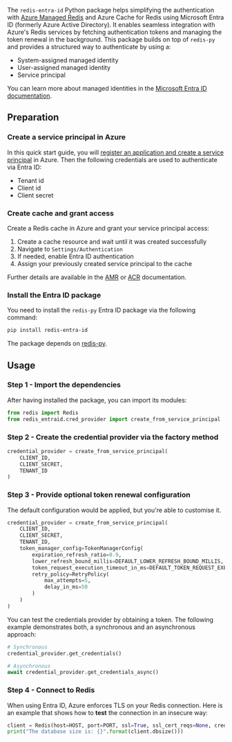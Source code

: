 The `redis-entra-id` Python package helps simplifying the authentication with [Azure Managed Redis](https://azure.microsoft.com/en-us/products/managed-redis) and Azure Cache for Redis using Microsoft Entra ID (formerly Azure Active Directory). It enables seamless integration with Azure's Redis services by fetching authentication tokens and managing the token renewal in the background. This package builds on top of `redis-py` and provides a structured way to authenticate by using a:

* System-assigned managed identity
* User-assigned managed identity
* Service principal

You can learn more about managed identities in the [Microsoft Entra ID documentation](https://learn.microsoft.com/en-us/entra/identity/managed-identities-azure-resources/overview).

## Preparation 

### Create a service principal in Azure

In this quick start guide, you will [register an application and create a service principal](https://learn.microsoft.com/en-us/entra/identity-platform/app-objects-and-service-principals?tabs=browser) in Azure. Then the following credentials are used to authenticate via Entra ID:

* Tenant id
* Client id
* Client secret

### Create cache and grant access

Create a Redis cache in Azure and grant your service principal access:

1. Create a cache resource and wait until it was created successfully
2. Navigate to `Settings/Authentication`
3. If needed, enable Entra ID authentication
4. Assign your previously created service principal to the cache

Further details are available in the [AMR](https://learn.microsoft.com/en-us/azure/azure-cache-for-redis/managed-redis/managed-redis-entra-for-authentication) or [ACR](https://learn.microsoft.com/en-us/azure/azure-cache-for-redis/cache-azure-active-directory-for-authentication) documentation.

### Install the Entra ID package

You need to install the `redis-py` Entra ID package via the following command:

```bash
pip install redis-entra-id
```

The package depends on [redis-py](https://github.com/redis/redis-py).

## Usage

### Step 1 - Import the dependencies

After having installed the package, you can import its modules:

```python
from redis import Redis
from redis_entraid.cred_provider import create_from_service_principal
```

### Step 2 - Create the credential provider via the factory method

```python
credential_provider = create_from_service_principal(
    CLIENT_ID, 
    CLIENT_SECRET, 
    TENANT_ID
)
```

### Step 3 - Provide optional token renewal configuration

The default configuration would be applied, but you're able to customise it.
  
```python
credential_provider = create_from_service_principal(
    CLIENT_ID, 
    CLIENT_SECRET, 
    TENANT_ID,
    token_manager_config=TokenManagerConfig(
        expiration_refresh_ratio=0.9,
        lower_refresh_bound_millis=DEFAULT_LOWER_REFRESH_BOUND_MILLIS,
        token_request_execution_timeout_in_ms=DEFAULT_TOKEN_REQUEST_EXECUTION_TIMEOUT_IN_MS,
        retry_policy=RetryPolicy(
            max_attempts=5,
            delay_in_ms=50
        )
    )
)
```

You can test the credentials provider by obtaining a token. The following example demonstrates both, a synchronous and an asynchronous approach:

```python
# Synchronous
credential_provider.get_credentials()

# Asynchronous
await credential_provider.get_credentials_async()
```

### Step 4 - Connect to Redis

When using Entra ID, Azure enforces TLS on your Redis connection. Here is an example that shows how to **test** the connection in an insecure way:

```python
client = Redis(host=HOST, port=PORT, ssl=True, ssl_cert_reqs=None, credential_provider=credential_provider)
print("The database size is: {}".format(client.dbsize()))
```
